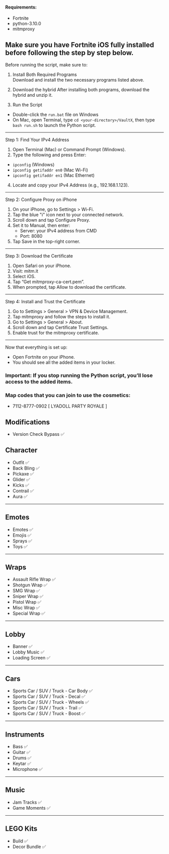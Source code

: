 #### Requirements:
- Fortnite
- python-3.10.0
- mitmproxy


## Make sure you have Fortnite iOS fully installed before following the step by step below.

Before running the script, make sure to:

1. Install Both Required Programs  
   Download and install the two necessary programs listed above.

2. Download the hybrid
   After installing both programs, download the hybrid and unzip it.

3. Run the Script
* Double-click the `run.bat` file on Windows
* On Mac, open Terminal, type `cd <your-directory>/VaultX`, then type `bash run.sh` to launch the Python script.

---

Step 1: Find Your IPv4 Address

1. Open Terminal (Mac) or Command Prompt (Windows).
2. Type the following and press Enter:
- `ipconfig` (Windows)
- `ipconfig getifaddr en0` (Mac Wi-Fi)
- `ipconfig getifaddr en1` (Mac Ethernet)
4. Locate and copy your IPv4 Address (e.g., 192.168.1.123).

---

Step 2: Configure Proxy on iPhone

1. On your iPhone, go to Settings > Wi-Fi.  
2. Tap the blue "i" icon next to your connected network.  
3. Scroll down and tap Configure Proxy.  
4. Set it to Manual, then enter:  
   - Server: your IPv4 address from CMD  
   - Port: 8080  
5. Tap Save in the top-right corner.

---

Step 3: Download the Certificate

1. Open Safari on your iPhone.  
2. Visit: mitm.it  
3. Select iOS.  
4. Tap “Get mitmproxy-ca-cert.pem”.  
5. When prompted, tap Allow to download the certificate.

---

Step 4: Install and Trust the Certificate

1. Go to Settings > General > VPN & Device Management.  
2. Tap mitmproxy and follow the steps to install it.  
3. Go to Settings > General > About.  
4. Scroll down and tap Certificate Trust Settings.  
5. Enable trust for the mitmproxy certificate.

---

Now that everything is set up:

- Open Fortnite on your iPhone.  
- You should see all the added items in your locker.

### Important: If you stop running the Python script, you’ll lose access to the added items.

 
### Map codes that you can join to use the cosmetics:

- 7112-8777-0902 [ LYADOLL PARTY ROYALE ]


## Modifications
- Version Check Bypass ✅


## Character  
- Outfit ✅  
- Back Bling ✅  
- Pickaxe ✅  
- Glider ✅  
- Kicks ✅  
- Contrail ✅  
- Aura ✅  

---

## Emotes  
- Emotes ✅  
- Emojis ✅  
- Sprays ✅  
- Toys ✅  

---

## Wraps  
- Assault Rifle Wrap ✅  
- Shotgun Wrap ✅  
- SMG Wrap ✅  
- Sniper Wrap ✅  
- Pistol Wrap ✅  
- Misc Wrap ✅  
- Special Wrap ✅  

---

## Lobby  
- Banner ✅  
- Lobby Music ✅  
- Loading Screen ✅  

---

## Cars  
- Sports Car / SUV / Truck - Car Body ✅  
- Sports Car / SUV / Truck - Decal ✅  
- Sports Car / SUV / Truck - Wheels ✅  
- Sports Car / SUV / Truck - Trail ✅  
- Sports Car / SUV / Truck - Boost ✅  

---

## Instruments  
- Bass ✅  
- Guitar ✅  
- Drums ✅  
- Keytar ✅  
- Microphone ✅  

---

## Music  
- Jam Tracks ✅  
- Game Moments ✅  

---

## LEGO Kits  
- Build ✅  
- Decor Bundle ✅  
